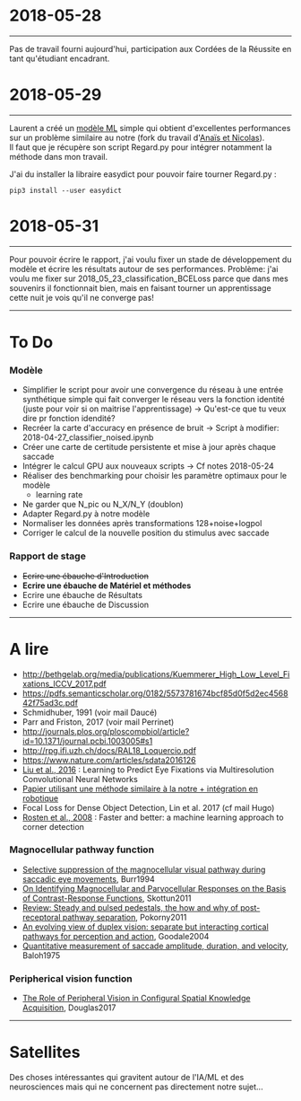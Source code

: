 # 2018-05-28
---
Pas de travail fourni aujourd'hui, participation aux Cordées de la Réussite en tant qu'étudiant encadrant.

# 2018-05-29
---
Laurent a créé un [modèle ML](https://github.com/laurentperrinet/CatchTheEye) simple qui obtient d'excellentes performances sur un problème similaire au notre (fork du travail d'[Anaïs et Nicolas](https://github.com/anaisbrgs/StageL3)).  
Il faut que je récupère son script Regard.py pour intégrer notamment la méthode dans mon travail.  

J'ai du installer la libraire easydict pour pouvoir faire tourner Regard.py :

    pip3 install --user easydict
    
# 2018-05-31
---
Pour pouvoir écrire le rapport, j'ai voulu fixer un stade de développement du modèle et écrire les résultats autour de ses performances. Problème: j'ai voulu me fixer sur 2018_05_23_classification_BCELoss parce que dans mes souvenirs il fonctionnait bien, mais en faisant tourner un apprentissage cette nuit je vois qu'il ne converge pas!

---
# To Do

### Modèle
+ Simplifier le script pour avoir une convergence du réseau à une entrée synthétique simple qui fait converger le réseau vers la fonction identité (juste pour voir si on maitrise l'apprentissage) -> Qu'est-ce que tu veux dire pr fonction idendité?
+ Recréer la carte d'accuracy en présence de bruit -> Script à modifier: 2018-04-27_classifier_noised.ipynb
+ Créer une carte de certitude persistente et mise à jour après chaque saccade
+ Intégrer le calcul GPU aux nouveaux scripts -> Cf notes 2018-05-24
+ Réaliser des benchmarking pour choisir les paramètre optimaux pour le modèle
    + learning rate
+ Ne garder que N_pic ou N_X/N_Y (doublon)
+ Adapter Regard.py à notre modèle
+ Normaliser les données après transformations 128+noise+logpol
+ Corriger le calcul de la nouvelle position du stimulus avec saccade

### Rapport de stage
+ ~~Ecrire une ébauche d'Introduction~~
+ **Ecrire une ébauche de Matériel et méthodes**
+ Ecrire une ébauche de Résultats
+ Ecrire une ébauche de Discussion

---
# A lire
+ http://bethgelab.org/media/publications/Kuemmerer_High_Low_Level_Fixations_ICCV_2017.pdf
+ https://pdfs.semanticscholar.org/0182/5573781674bcf85d0f5d2ec456842f75ad3c.pdf
+ Schmidhuber, 1991 (voir mail Daucé)
+ Parr and Friston, 2017 (voir mail Perrinet)
+ http://journals.plos.org/ploscompbiol/article?id=10.1371/journal.pcbi.1003005#s1
+ http://rpg.ifi.uzh.ch/docs/RAL18_Loquercio.pdf
+ https://www.nature.com/articles/sdata2016126
+ [Liu et al., 2016](http://ieeexplore.ieee.org/document/7762165/?reload=true) : Learning to Predict Eye Fixations via Multiresolution Convolutional Neural Networks
+ [Papier utilisant une méthode similaire à la notre + intégration en robotique](https://www.researchgate.net/publication/220934961_Fast_Object_Detection_with_Foveated_Imaging_and_Virtual_Saccades_on_Resource_Limited_Robots)
+ Focal Loss for Dense Object Detection, Lin et al. 2017 (cf mail Hugo)
+ [Rosten et al., 2008](https://arxiv.org/abs/0810.2434) : Faster and better: a machine learning approach to corner detection
### Magnocellular pathway function  
+ [Selective suppression of the magnocellular visual pathway during saccadic eye movements](http://www.nature.com.lama.univ-amu.fr/articles/371511a0), Burr1994
+ [On Identifying Magnocellular and Parvocellular Responses on the Basis of Contrast-Response Functions](https://www.ncbi.nlm.nih.gov/pmc/articles/PMC3004196/), Skottun2011
+ [Review: Steady and pulsed pedestals, the how and why of post-receptoral pathway separation](http://jov.arvojournals.org/article.aspx?articleid=2191890), Pokorny2011
+ [An evolving view of duplex vision: separate but interacting cortical pathways for perception and action](http://www.sciencedirect.com/science/article/pii/S0959438804000340?via%3Dihub), Goodale2004
+ [Quantitative measurement of saccade amplitude, duration, and velocity](http://n.neurology.org/content/25/11/1065), Baloh1975
### Peripherical vision function
+ [The Role of Peripheral Vision in Configural Spatial Knowledge Acquisition](https://etd.ohiolink.edu/pg_10?0::NO:10:P10_ACCESSION_NUM:wright1496188017928082), Douglas2017

---
# Satellites
Des choses intéressantes qui gravitent autour de l'IA/ML et des neurosciences mais qui ne concernent pas directement notre sujet...